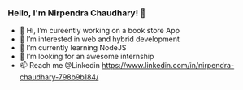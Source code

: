 ### Hello, I'm Nirpendra Chaudhary! 👋 

- 👋 Hi, I’m cureently working on a book store App
- 👀 I’m interested in web and hybrid development
- 🌱 I’m currently learning NodeJS
- 💞️ I’m looking for an awesome internship
- 📫 Reach me @Linkedin https://www.linkedin.com/in/nirpendra-chaudhary-798b9b184/

<!---
Nirpendra09/Nirpendra09 is a ✨ special ✨ repository because its `README.md` (this file) appears on your GitHub profile.
You can click the Preview link to take a look at your changes.
--->
